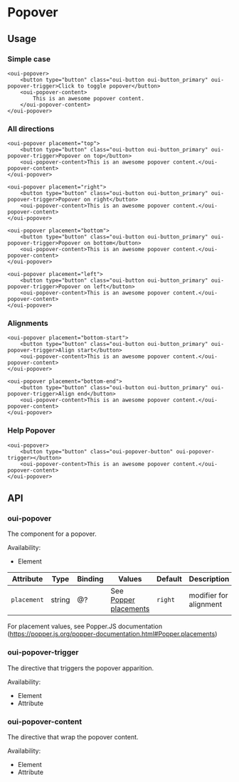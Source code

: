# Popover

<component-status cx-design="partial" ux="beta"></component-status>

## Usage

### Simple case

```html:preview
<oui-popover>
    <button type="button" class="oui-button oui-button_primary" oui-popover-trigger>Click to toggle popover</button>
    <oui-popover-content>
        This is an awesome popover content.
    </oui-popover-content>
</oui-popover>
```

### All directions

```html:preview
<oui-popover placement="top">
    <button type="button" class="oui-button oui-button_primary" oui-popover-trigger>Popover on top</button>
    <oui-popover-content>This is an awesome popover content.</oui-popover-content>
</oui-popover>

<oui-popover placement="right">
    <button type="button" class="oui-button oui-button_primary" oui-popover-trigger>Popover on right</button>
    <oui-popover-content>This is an awesome popover content.</oui-popover-content>
</oui-popover>

<oui-popover placement="bottom">
    <button type="button" class="oui-button oui-button_primary" oui-popover-trigger>Popover on bottom</button>
    <oui-popover-content>This is an awesome popover content.</oui-popover-content>
</oui-popover>

<oui-popover placement="left">
    <button type="button" class="oui-button oui-button_primary" oui-popover-trigger>Popover on left</button>
    <oui-popover-content>This is an awesome popover content.</oui-popover-content>
</oui-popover>
```

### Alignments

```html:preview
<oui-popover placement="bottom-start">
    <button type="button" class="oui-button oui-button_primary" oui-popover-trigger>Align start</button>
    <oui-popover-content>This is an awesome popover content.</oui-popover-content>
</oui-popover>

<oui-popover placement="bottom-end">
    <button type="button" class="oui-button oui-button_primary" oui-popover-trigger>Align end</button>
    <oui-popover-content>This is an awesome popover content.</oui-popover-content>
</oui-popover>
```

### Help Popover

```html:preview
<oui-popover>
    <button type="button" class="oui-popover-button" oui-popover-trigger></button>
    <oui-popover-content>This is an awesome popover content.</oui-popover-content>
</oui-popover>
```

## API

### oui-popover

The component for a popover.

Availability:

 - Element

| Attribute     | Type      | Binding   | Values                                                                                        | Default   | Description
| ----          | ----      | ----      | ----                                                                                          | ----      | ----
| `placement`   | string    | @?        | See [Popper placements](https://popper.js.org/popper-documentation.html#Popper.placements)    | `right`   | modifier for alignment

For placement values, see Popper.JS documentation (https://popper.js.org/popper-documentation.html#Popper.placements)

### oui-popover-trigger

The directive that triggers the popover apparition.

Availability:

 - Element
 - Attribute

### oui-popover-content

The directive that wrap the popover content.

Availability:

 - Element
 - Attribute
